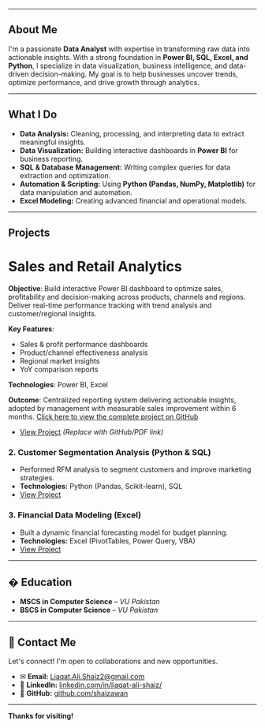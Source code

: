 

---

## **About Me**  
I'm a passionate **Data Analyst** with expertise in transforming raw data into actionable insights. With a strong foundation in **Power BI, SQL, Excel, and Python**, I specialize in data visualization, business intelligence, and data-driven decision-making. My goal is to help businesses uncover trends, optimize performance, and drive growth through analytics.  

---

## **What I Do**  
- **Data Analysis:** Cleaning, processing, and interpreting data to extract meaningful insights.  
- **Data Visualization:** Building interactive dashboards in **Power BI** for business reporting.  
- **SQL & Database Management:** Writing complex queries for data extraction and optimization.  
- **Automation & Scripting:** Using **Python (Pandas, NumPy, Matplotlib)** for data manipulation and automation.  
- **Excel Modeling:** Creating advanced financial and operational models.  

---

## **Projects**  

# Sales and Retail Analytics

**Objective**: Build interactive Power BI dashboard to optimize sales, profitability and decision-making across products, channels and regions. Deliver real-time performance tracking with trend analysis and customer/regional insights.

**Key Features**:
- Sales & profit performance dashboards
- Product/channel effectiveness analysis
- Regional market insights
- YoY comparison reports

**Technologies**: Power BI, Excel

**Outcome**: Centralized reporting system delivering actionable insights, adopted by management with measurable sales improvement within 6 months.
[Click here to view the complete project on GitHub](https://github.com/shaizawan1/Sales-and-Retail-Analytics)


- [View Project](#) *(Replace with GitHub/PDF link)*  

### **2. Customer Segmentation Analysis (Python & SQL)**  
- Performed RFM analysis to segment customers and improve marketing strategies.  
- **Technologies:** Python (Pandas, Scikit-learn), SQL  
- [View Project](#)  

### **3. Financial Data Modeling (Excel)**  
- Built a dynamic financial forecasting model for budget planning.  
- **Technologies:** Excel (PivotTables, Power Query, VBA)  
- [View Project](#)  

 

---

## � **Education**  
- **MSCS in Computer Science** – *VU Pakistan* 
- **BSCS in Computer Science** – *VU Pakistan* 

---

## 📩 **Contact Me**  
Let's connect! I'm open to collaborations and new opportunities.  
- ✉ **Email:** [Liaqat.Ali.Shaiz2@gmail.com](mailto:Liaqat.Ali.Shaiz2@gmail.com)  
- 💼 **LinkedIn:** [linkedin.com/in/liaqat-ali-shaiz/](https://www.linkedin.com/in/liaqat-ali-shaiz/)  
- 📂 **GitHub:** [github.com/shaizawan](https://github.com/shaizawan)   

---

 **Thanks for visiting!**  
 
